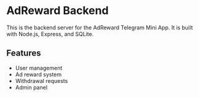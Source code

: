 # AdReward Backend

This is the backend server for the AdReward Telegram Mini App. It is built with Node.js, Express, and SQLite.

## Features
- User management
- Ad reward system
- Withdrawal requests
- Admin panel
